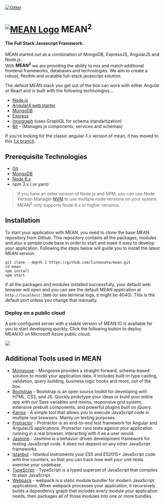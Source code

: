 [![Gitter](https://badges.gitter.im/JoinChat.svg)](https://gitter.im/linnovate/mean?utm_source=badge&utm_medium=badge&utm_campaign=pr-badge)

# [![MEAN Logo](http://mean.io/wp-content/themes/twentysixteen-child/images/meanlogo.png)](http://mean.io/) MEAN<sup>2</sup>

#### The Full Stack Javascript Framework.

MEAN started out as a combination of MongoDB, ExpressJS, AngularJS and Node.js.   
With <strong>MEAN<sup>2</sup></strong> we are providing the ability to mix and match additional frontend frameworks, databases and technologies.
We aim to create a robust, flexible and scalable full-stack javascript solution.

The default MEAN stack you get out of the box can work with either Angular or React and is built with the following technologies...

* [Node.js](https://nodejs.org/en/)
* [Angular4 web starter](https://github.com/AngularClass/angular-starter)
* [MongoDB](https://www.mongodb.com)
* [Express](https://expressjs.com/)
* [Innograph](https://github.com/linnovate/innograph) (uses GraphQL for schema standartization)
* [Bit](https://bitsrc.io/) - (Manages js components, services and schemas)

If you're looking for the classic angular-1.x version of mean, it has moved to this [1.x branch](https://github.com/linnovate/mean/tree/1.x). 

## Prerequisite Technologies

* [Git](https://git-scm.com/downloads)
* [MongoDB](https://www.mongodb.org/downloads)
* [Node 6.x](https://nodejs.org/en/download/)
* npm 3.x ( or yarn)

> If you have an older version of Node.js and NPM, you can use Node Version Manager [NVM](https://github.com/creationix/nvm) to use multiple node versions on your system. MEAN<sup>2</sup> only supports Node 6.x or higher versions.

## Installation

To start your application with MEAN, you need to clone the base MEAN repository from Github. This repository contains all the packages, modules and also a sample code base in order to start and make it easy to develop your application. Following the steps below will guide you to install the latest MEAN version.

```
git clone --depth 1 https://github.com/linnovate/mean.git  
cd mean
npm install  
npm start  
```
If all the packages and modules installed successfully, your default web browser will open and you can see the default MEAN application at `http://localhost:3000` (or see terminal logs, it might be 4040). This is the default port unless you change that manually.

### Deploy on a public cloud
A pre-configured server with a stable version of MEAN.IO is available for you to start developing quickly.
Click the following button to deploy MEAN.IO on Microsoft Azure public cloud:

<a href="https://azuremarketplace.microsoft.com/en-us/marketplace/apps/meanio.mean-machine-20" target="_blank">
    <img src="http://azuredeploy.net/deploybutton.png"/>
</a>

## Additional Tools used in MEAN

* [Mongoose](http://mongoosejs.com/) - Mongoose provides a straight-forward, schema-based solution to model your application data. It includes built-in type casting, validation, query building, business logic hooks and more, out of the box.
* [Bootstrap](http://getbootstrap.com/) - Bootstrap is an open source toolkit for developing with HTML, CSS, and JS. Quickly prototype your ideas or build your entire app with our Sass variables and mixins, responsive grid system, extensive prebuilt components, and powerful plugins built on jQuery.
* [Karma](https://karma-runner.github.io/1.0/index.html) - A simple tool that allows you to execute JavaScript code in multiple real browsers. Mainly on testing purposes.
* [Protractor](http://www.protractortest.org/#/) - Protractor is an end-to-end test framework for Angular and AngularJS applications. Protractor runs tests against your application running in a real browser, interacting with it as a user would. 
* [Jasmine](https://jasmine.github.io/) - Jasmine is a behavior-driven development framework for testing JavaScript code. It does not depend on any other JavaScript frameworks
* [Istanbul](https://istanbul.js.org/) - Istanbul instruments your ES5 and ES2015+ JavaScript code with line counters, so that you can track how well your unit-tests exercise your codebase.
* [TypeScript](https://www.typescriptlang.org/) - TypeScript is a typed superset of JavaScript that compiles to plain JavaScript.
* [Webpack](https://webpack.js.org/) - webpack is a static module bundler for modern JavaScript applications. When webpack processes your application, it recursively builds a dependency graph that includes every module your application needs, then packages all of those modules into one or more bundles.
